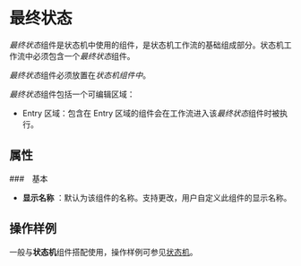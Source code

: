 # 最终状态
*最终状态*组件是状态机中使用的组件，是状态机工作流的基础组成部分。状态机工作流中必须包含一个*最终状态*组件。

*最终状态*组件必须放置在*状态机组件中*。

*最终状态*组件包括一个可编辑区域：
- Entry 区域：包含在 Entry 区域的组件会在工作流进入该*最终状态*组件时被执行。

## 属性

###　基本
- **显示名称** ：默认为该组件的名称。支持更改，用户自定义此组件的显示名称。


## 操作样例

一般与**状态机**组件搭配使用，操作样例可参见[状态机](activity/../StateMachine.md)。
